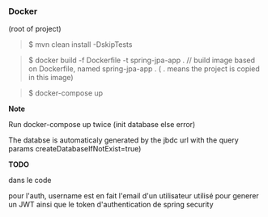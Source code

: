### Docker


(root of project)


> $ mvn clean install -DskipTests

> $ docker build -f Dockerfile -t spring-jpa-app . // build image based on Dockerfile, named spring-jpa-app . ( . means the project is copied in this image)

> $ docker-compose up


**Note**

Run docker-compose up twice (init database else error)

The databse is automaticaly generated by the jbdc url with the query params createDatabaseIfNotExist=true)





**TODO**


dans le code 


pour l'auth, username est en fait l'email d'un utilisateur utilisé pour generer un JWT ainsi que le token d'authentication de spring security
